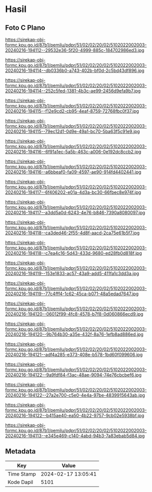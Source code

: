 # Hasil

## Foto C Plano

https://sirekap-obj-formc.kpu.go.id/87b1/pemilu/pdpr/51/02/02/20/02/5102022002003-20240216-194112--29532e36-5f20-4999-885c-184702986ed3.jpg

https://sirekap-obj-formc.kpu.go.id/87b1/pemilu/pdpr/51/02/02/20/02/5102022002003-20240216-194114--db0336b0-a743-402b-bf0d-2c5bd43df896.jpg

https://sirekap-obj-formc.kpu.go.id/87b1/pemilu/pdpr/51/02/02/20/02/5102022002003-20240216-194114--252c5fed-1381-4b3c-ae99-2456d9efa9b7.jpg

https://sirekap-obj-formc.kpu.go.id/87b1/pemilu/pdpr/51/02/02/20/02/5102022002003-20240216-194115--f12e9cd2-cb95-4eaf-8759-72768fbc0f37.jpg

https://sirekap-obj-formc.kpu.go.id/87b1/pemilu/pdpr/51/02/02/20/02/5102022002003-20240216-194115--79ec12d1-0d9e-49a1-bc70-5ba63f5c91e9.jpg

https://sirekap-obj-formc.kpu.go.id/87b1/pemilu/pdpr/51/02/02/20/02/5102022002003-20240216-194116--6f91a1ec-5a5b-463c-a006-0e192dc8ccb2.jpg

https://sirekap-obj-formc.kpu.go.id/87b1/pemilu/pdpr/51/02/02/20/02/5102022002003-20240216-194116--a6bbeaf0-fa09-4597-ae90-914fd4402441.jpg

https://sirekap-obj-formc.kpu.go.id/87b1/pemilu/pdpr/51/02/02/20/02/5102022002003-20240216-194117--6f406202-e01a-4d3a-bc30-66fbec8e974f.jpg

https://sirekap-obj-formc.kpu.go.id/87b1/pemilu/pdpr/51/02/02/20/02/5102022002003-20240216-194117--a3dd5a0d-6243-4e76-b846-7390a8080097.jpg

https://sirekap-obj-formc.kpu.go.id/87b1/pemilu/pdpr/51/02/02/20/02/5102022002003-20240216-194118--ca3ded46-2f55-4d8f-aacd-2ca75e61b5f7.jpg

https://sirekap-obj-formc.kpu.go.id/87b1/pemilu/pdpr/51/02/02/20/02/5102022002003-20240216-194118--c7ea4c16-5d43-433d-9680-ed28fb0d818f.jpg

https://sirekap-obj-formc.kpu.go.id/87b1/pemilu/pdpr/51/02/02/20/02/5102022002003-20240216-194119--153e1833-ac57-43a9-add5-411fa1c3dd3a.jpg

https://sirekap-obj-formc.kpu.go.id/87b1/pemilu/pdpr/51/02/02/20/02/5102022002003-20240216-194119--77c4fff4-1c62-45ca-b071-48a5edad7647.jpg

https://sirekap-obj-formc.kpu.go.id/87b1/pemilu/pdpr/51/02/02/20/02/5102022002003-20240216-194120--06012f99-4fc8-4578-b7f8-0d060866ecd9.jpg

https://sirekap-obj-formc.kpu.go.id/87b1/pemilu/pdpr/51/02/02/20/02/5102022002003-20240216-194120--9b764b30-a35e-432f-8a76-1efb8ad886ed.jpg

https://sirekap-obj-formc.kpu.go.id/87b1/pemilu/pdpr/51/02/02/20/02/5102022002003-20240216-194121--adf4a285-e373-408e-b578-1bd60f099606.jpg

https://sirekap-obj-formc.kpu.go.id/87b1/pemilu/pdpr/51/02/02/20/02/5102022002003-20240216-194122--9a9fdf84-f3ac-48ae-9094-74e76cbcbef6.jpg

https://sirekap-obj-formc.kpu.go.id/87b1/pemilu/pdpr/51/02/02/20/02/5102022002003-20240216-194122--27a2e700-c5e0-4e4a-97be-4839915643ab.jpg

https://sirekap-obj-formc.kpu.go.id/87b1/pemilu/pdpr/51/02/02/20/02/5102022002003-20240216-194122--b415ae40-ea50-4b22-9757-9cb02e5938bf.jpg

https://sirekap-obj-formc.kpu.go.id/87b1/pemilu/pdpr/51/02/02/20/02/5102022002003-20240216-194113--e345e469-c140-4abd-94b3-7a83ebab5d84.jpg


## Metadata

| Key        | Value               |
| ---------- | ------------------- |
| Time Stamp | 2024-02-17 13:05:41 |
| Kode Dapil | 5101                |



